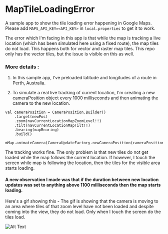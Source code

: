 # MapTileLoadingError
A sample app to show the tile loading error happening in Google Maps.
Please add `MAPS_API_KEY=<API_KEY>` in `local.properties` to get it to work.

The error which I'm facing in this app is that while the map is tracking a live location (which has been simulated here using a fixed route), the map tiles do not load. This happens both for vector and raster map tiles. This repo only has the vector tiles, but the issue is visible on this as well. 

### More details :

1. In this sample app, I've preloaded latitude and longitudes of a route in Perth, Australia.

2. To simulate a real live tracking of current location, I'm creating a new cameraPosition object every 1000 milliseconds and then animating the camera to the new location. 

```
val cameraPosition = CameraPosition.Builder()
    .target(newPos)
    .zoom(navCurrentLocationMapZoomLevel!!)
    .tilt(navCurrentLocationMapTilt!!)
    .bearing(mapBearing)
    .build()

mMap.animateCamera(CameraUpdateFactory.newCameraPosition(cameraPosition))
```

The tracking works fine. The only problem is that new tiles do not get loaded while the map follows the current location. If however, I touch the screen while map is following the location, then the tiles for the visible area starts loading.

#### A new observation I made was that if the duration between new location updates was set to anything above 1100 milliseconds then the map starts loading. 

Here's a gif showing this - The gif is showing that the camera is moving to an area where tiles of that zoom level have not been loaded and despite coming into the view, they do not load. Only when I touch the screen do the tiles load.

![Alt Text](https://i.stack.imgur.com/VljaY.gif)
